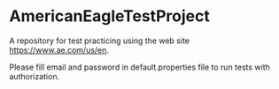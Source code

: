 # AmericanEagleTestProject
A repository for test practicing using the web site https://www.ae.com/us/en. 

Please fill email and password in default.properties file to run tests with authorization.
